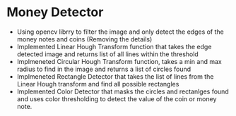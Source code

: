 # Money Detector 

- Using opencv librry to filter the image and only detect the edges of the money notes and coins (Removing the details)
- Implemented Linear Hough Transform function that takes the edge detected image and returns list of all lines within the threshold
- Implmeneted Circular Hough Transform function, takes a min and max radius to find in the image and returns a list of circles found
- Implmeneted Rectangle Detector that takes the list of lines from the Linear Hough transform and find all possible rectangles
- Implemented Color Detector that masks the circles and rectanlges found and uses color thresholding to detect the value of the coin or money note. 
